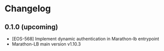 # Changelog

## 0.1.0 (upcoming)

* [EOS-568] Implement dynamic authentication in Marathon-lb entrypoint
* Marathon-LB main version v1.10.3
